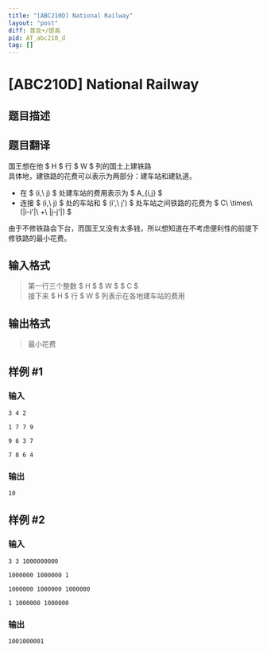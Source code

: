 ```yaml
---
title: "[ABC210D] National Railway"
layout: "post"
diff: 普及+/提高
pid: AT_abc210_d
tag: []
---
```


# [ABC210D] National Railway

## 题目描述

## 题目翻译

国王想在他 $ H $ 行 $ W $ 列的国土上建铁路  
具体地，建铁路的花费可以表示为两部分：建车站和建轨道。  
- 在 $ (i,\ j) $ 处建车站的费用表示为 $ A_{i,j} $  
- 连接 $ (i,\ j) $ 处的车站和 $ (i',\ j') $ 处车站之间铁路的花费为 $ C\ \times\ (|i-i'|\ +\ |j-j'|) $  

由于不修铁路会下台，而国王又没有太多钱，所以想知道在不考虑便利性的前提下修铁路的最小花费。

## 输入格式

>第一行三个整数 $ H $ $ W $ $ C $  
 接下来 $ H $ 行 $ W $ 列表示在各地建车站的费用

## 输出格式

>最小花费

## 样例 #1

### 输入

```
3 4 2
1 7 7 9
9 6 3 7
7 8 6 4
```

### 输出

```
10
```

## 样例 #2

### 输入

```
3 3 1000000000
1000000 1000000 1
1000000 1000000 1000000
1 1000000 1000000
```

### 输出

```
1001000001
```

